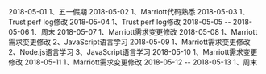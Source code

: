 2018-05-01
1、五一假期
2018-05-02
1、Marriott代码熟悉
2018-05-03
1、Trust perf log修改
2018-05-04
1、Trust perf log修改
2018-05-05 -- 2018-05-06
1、周末
2018-05-07
1、Marriott需求变更修改
2018-05-08
1、Marriott需求变更修改
2、JavaScript语言学习
2018-05-09
1、Marriott需求变更修改
2、Node.js语言学习
3、JavaScript语言学习
2018-05-10
1、Marriott需求变更修改
2018-05-11
1、Marriott需求变更修改
2018-05-12 -- 2018-05-13
1、周末